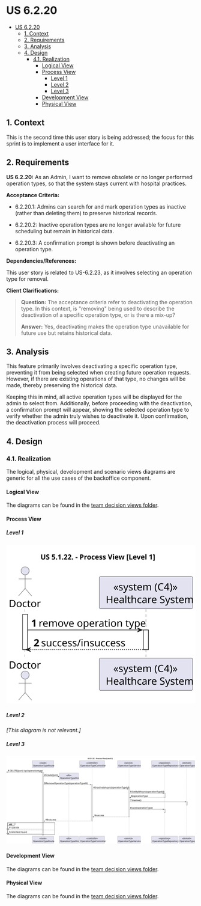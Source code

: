 # US 6.2.20

<!-- TOC -->
- [US 6.2.20](#us-6220)
  - [1. Context](#1-context)
  - [2. Requirements](#2-requirements)
  - [3. Analysis](#3-analysis)
  - [4. Design](#4-design)
    - [4.1. Realization](#41-realization)
      - [Logical View](#logical-view)
      - [Process View](#process-view)
        - [Level 1](#level-1)
        - [Level 2](#level-2)
        - [Level 3](#level-3)
      - [Development View](#development-view)
      - [Physical View](#physical-view)
<!-- TOC -->


## 1. Context

This is the second time this user story is being addressed; the focus for this sprint is to implement a user interface for it.

## 2. Requirements

**US 6.2.20:** As an Admin, I want to remove obsolete or no longer performed operation types, so that the system stays current with hospital practices.

**Acceptance Criteria:**

- 6.2.20.1: Admins can search for and mark operation types as inactive (rather than deleting them) to preserve historical records.

- 6.2.20.2: Inactive operation types are no longer available for future scheduling but remain in historical data.

- 6.2.20.3: A confirmation prompt is shown before deactivating an operation type.

**Dependencies/References:**

This user story is related to US-6.2.23, as it involves selecting an operation type for removal.

**Client Clarifications:**

> **Question:** The acceptance criteria refer to deactivating the operation type. In this context, is "removing" being used to describe the deactivation of a specific operation type, or is there a mix-up?
>
> **Answer:** Yes, deactivating makes the operation type unavailable for future use but retains historical data.

## 3. Analysis

This feature primarily involves deactivating a specific operation type, preventing it from being selected when creating future operation requests. However, if there are existing operations of that type, no changes will be made, thereby preserving the historical data.

Keeping this in mind, all active operation types will be displayed for the admin to select from. Additionally, before proceeding with the deactivation, a confirmation prompt will appear, showing the selected operation type to verify whether the admin truly wishes to deactivate it. Upon confirmation, the deactivation process will proceed.

## 4. Design

### 4.1. Realization

The logical, physical, development and scenario views diagrams are generic for all the use cases of the backoffice component.

#### Logical View

The diagrams can be found in the [team decision views folder](../../team-decisions/views/general-views.md#1-logical-view).

#### Process View

##### Level 1

![Process View - Level 1](diagrams/level-1-process-view.svg)

##### Level 2

_[This diagram is not relevant.]_

##### Level 3

![Process View - Level 3](diagrams/level-3-process-view.svg)


#### Development View

The diagrams can be found in the [team decision views folder](../../team-decisions/views/general-views.md#3-development-view).

#### Physical View

The diagrams can be found in the [team decision views folder](../../team-decisions/views/general-views.md#4-physical-view).
